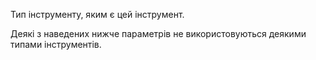 Тип інструменту, яким є цей інструмент.

Деякі з наведених нижче параметрів не використовуються деякими типами інструментів.